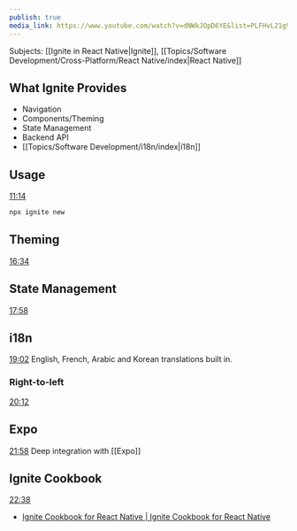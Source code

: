```yaml
---
publish: true
media_link: https://www.youtube.com/watch?v=dNWkJOpD6YE&list=PLFHvL21g9bk0XOO9XK6d6S9w1jBU6Dz_U&index=11
---
```

Subjects: [[Ignite in React Native|Ignite]], [[Topics/Software Development/Cross-Platform/React Native/index|React Native]] 

## What Ignite Provides
- Navigation
- Components/Theming
- State Management
- Backend API
- [[Topics/Software Development/i18n/index|i18n]] 

## Usage
[11:14](https://www.youtube.com/watch?t=674&v=dNWkJOpD6YE)
```zsh
npx ignite new
```

## Theming
[16:34](https://www.youtube.com/watch?t=994&v=dNWkJOpD6YE)

## State Management
[17:58](https://www.youtube.com/watch?t=1078&v=dNWkJOpD6YE)

## i18n
[19:02](https://www.youtube.com/watch?t=1142&v=dNWkJOpD6YE)
English, French, Arabic and Korean translations built in. 

### Right-to-left
[20:12](https://www.youtube.com/watch?t=1212&v=dNWkJOpD6YE)

## Expo
[21:58](https://www.youtube.com/watch?t=1318&v=dNWkJOpD6YE)
Deep integration with [[Expo]]

## Ignite Cookbook
[22:38](https://www.youtube.com/watch?t=1358&v=dNWkJOpD6YE)
- [Ignite Cookbook for React Native | Ignite Cookbook for React Native](https://ignitecookbook.com/)